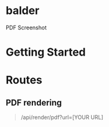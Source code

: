 # balder

PDF Screenshot

# Getting Started

# Routes

## PDF rendering

> /api/render/pdf?url=[YOUR URL]
